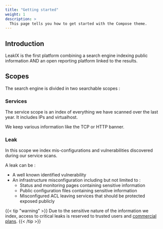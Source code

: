 ```yaml
---
title: "Getting started"
weight: 1
description: >
  This page tells you how to get started with the Compose theme.
---
```



## Introduction

LeakIX is the first platform combining a search engine indexing public information AND an open reporting platform linked to the results.

## Scopes

The search engine is divided in two searchable scopes :

### Services

The service scope is an index of everything we have scanned over the last year. It includes IPs and virtualhost.

We keep various information like the TCP or HTTP banner.

### Leak

In this scope we index mis-configurations and vulnerabilities discovered during our service scans.

A leak can be :

- A well known identified vulnerability
- An infrastructure misconfiguration including but not limited to :
  - Status and monitoring pages containing sensitive information
  - Public configuration files containing sensitive information
  - Misconfigured ACL leaving services that should be protected exposed publicly

{{< tip "warning" >}}
Due to the sensitive nature of the information we index, access to critical leaks is reserved to trusted users and [commercial plans](https://leakix.net/plans).
{{< /tip >}}

